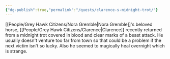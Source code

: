 ```yaml
---
{"dg-publish":true,"permalink":"/quests/clarence-s-midnight-trot/"}
---
```


[[People/Grey Hawk Citizens/Nora Gremble\|Nora Gremble]]'s beloved horse, [[People/Grey Hawk Citizens/Clarence\|Clarence]] recently returned from a midnight trot covered in blood and clear marks of a beast attack.  He usually doesn't venture too far from town so that could be a problem if the next victim isn't so lucky.  Also he seemed to magically heal overnight which is strange.  